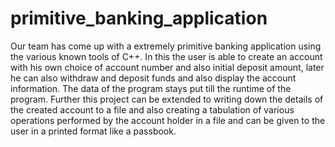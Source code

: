 # primitive_banking_application
Our team has come up with a extremely primitive banking application using the various known tools of C++. In this the user is able to create an account with his own choice of account number and also initial deposit amount, later he can also withdraw and deposit funds and also display the account information. The data of the program stays put till the runtime of the program.
Further this project can be extended to writing down the details of the created account to a file and also creating a tabulation of various operations performed by the account holder in a file and can be given to the user in a printed format
like a passbook.
